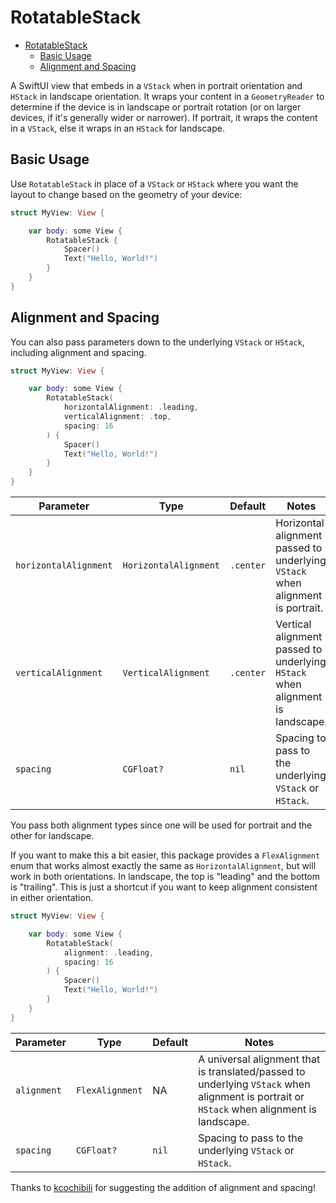 # RotatableStack

- [RotatableStack](#rotatablestack)
  - [Basic Usage](#basic-usage)
  - [Alignment and Spacing](#alignment-and-spacing)

A SwiftUI view that embeds in a `VStack` when in portrait orientation and `HStack` in landscape orientation. It wraps your content in a `GeometryReader` to determine if the device is in landscape or portrait rotation (or on larger devices, if it's generally wider or narrower). If portrait, it wraps the content in a `VStack`, else it wraps in an `HStack` for landscape. 

## Basic Usage
Use `RotatableStack` in place of a `VStack` or `HStack` where you want the layout to change based on the geometry of your device:

```swift
struct MyView: View {

    var body: some View {
        RotatableStack {
            Spacer()
            Text("Hello, World!")
        }
    }
}
```
## Alignment and Spacing
You can also pass parameters down to the underlying `VStack` or `HStack`, including alignment and spacing.

```swift
struct MyView: View {

    var body: some View {
        RotatableStack(
            horizontalAlignment: .leading,
            verticalAlignment: .top,
            spacing: 16
        ) {
            Spacer()
            Text("Hello, World!")
        }
    }
}
```

Parameter | Type | Default | Notes
---- | ---- | ---- | ----
`horizontalAlignment` | `HorizontalAlignment` | `.center` | Horizontal alignment passed to underlying `VStack` when alignment is portrait.
`verticalAlignment` | `VerticalAlignment` | `.center` | Vertical alignment passed to underlying `HStack` when alignment is landscape.
`spacing` | `CGFloat?` | `nil` | Spacing to pass to the underlying `VStack` or `HStack`.

You pass both alignment types since one will be used for portrait and the other for landscape.

If you want to make this a bit easier, this package provides a `FlexAlignment` enum that works almost exactly the same as `HorizontalAlignment`, but will work in both orientations. In landscape, the top is "leading" and the bottom is "trailing". This is just a shortcut if you want to keep alignment consistent in either orientation.

```swift
struct MyView: View {

    var body: some View {
        RotatableStack(
            alignment: .leading,
            spacing: 16
        ) {
            Spacer()
            Text("Hello, World!")
        }
    }
}
```

Parameter | Type | Default | Notes
---- | ---- | ---- | ----
`alignment` | `FlexAlignment` | NA | A universal alignment that is translated/passed to underlying `VStack` when alignment is portrait or `HStack` when alignment is landscape.
`spacing` | `CGFloat?` | `nil` | Spacing to pass to the underlying `VStack` or `HStack`.

Thanks to [kcochibili](https://github.com/kcochibili) for suggesting the addition of alignment and spacing!